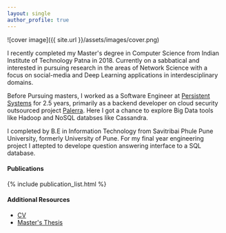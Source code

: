 ```yaml
---
layout: single
author_profile: true
---
```


![cover image]({{ site.url }}/assets/images/cover.png)

I recently completed my Master's degree in Computer Science from Indian Institute of Technology Patna in 2018. Currently on a sabbatical and interested in pursuing research in the areas of Network Science with a focus on social-media and Deep Learning applications in interdesciplinary domains. 


Before Pursuing masters, I worked as a Software Engineer at [Persistent Systems](https://www.persistent.com/) for 2.5 years, primarily as a backend developer on cloud security outsourced project [Palerra](https://www.oracle.com/corporate/acquisitions/palerra/). Here I got a chance to explore Big Data tools like Hadoop and NoSQL databses like Cassandra.

I completed by B.E in Information Technology from Savitribai Phule Pune University, formerly University of Pune. For my final year engineering project I attepted to develope question answering interface to a SQL database. 

#### Publications
{% include publication_list.html %}


#### Additional Resources
- [CV](/assets/documents/Ryan_CV.pdf)
- [Master's Thesis](/assets/documents/Ryan_Masters_Thesis.pdf)